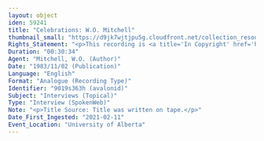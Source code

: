 ```yaml
---
layout: object
iden: 59241
title: "Celebrations: W.O. Mitchell"
thumbnail_small: "https://d9jk7wjtjpu5g.cloudfront.net/collection_resource_files/thumbnails/000/134/054/small/audio-default.png?1640837542"
Rights_Statement: "<p>This recording is <a title='In Copyright' href='https://rightsstatements.org/page/InC/1.0/?language=en'>In Copyright</a> and is made available for non-commercial research and educational purposes, with permission from the rights holder(s). The University of Alberta wishes to hear from any copyright owner, or their representative, who believes that this recording has been used without authorization. Please contact <a title='erahelp@ualberta.ca' href='mailto:erahelp@ualberta.ca'>erahelp@ualberta.ca</a>. You may display/perform this material for non-commercial research or teaching purposes. For all other reproduction, performance or distribution uses, please contact the copyright holders</p>"
Duration: "00:30:34"
Agent: "Mitchell, W.O. (Author)"
Date: "1983/11/02 (Publication)"
Language: "English"
Format: "Analogue (Recording Type)"
Identifier: "9019s363h (avalonid)"
Subject: "Interviews (Topical)"
Type: "Interview (SpokenWeb)"
Note: "<p>Title Source: Title was written on tape.</p>"
Date_First_Ingested: "2021-02-11"
Event_Location: "University of Alberta"
---
```


